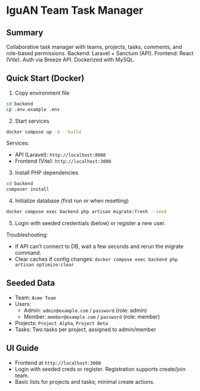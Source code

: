 # IguAN Team Task Manager

## Summary
Collaborative task manager with teams, projects, tasks, comments, and role-based permissions. Backend: Laravel + Sanctum (API). Frontend: React (Vite). Auth via Breeze API. Dockerized with MySQL.

## Quick Start (Docker)
1) Copy environment file
```bash
cd backend
cp .env.example .env
```

2) Start services
```bash
docker compose up -d --build
```
Services:
- API (Laravel): `http://localhost:8080`
- Frontend (Vite): `http://localhost:3000`

3) Install PHP dependencies
```bash
cd backend
composer install
```

4) Initialize database (first run or when resetting)
```bash
docker compose exec backend php artisan migrate:fresh --seed
```

5) Login with seeded credentials (below) or register a new user.

Troubleshooting:
- If API can’t connect to DB, wait a few seconds and rerun the migrate command.
- Clear caches if config changes: `docker compose exec backend php artisan optimize:clear`

## Seeded Data
- Team: `Acme Team`
- Users:
  - Admin: `admin@example.com` / `password` (role: admin)
  - Member: `member@example.com` / `password` (role: member)
- Projects: `Project Alpha`, `Project Beta`
- Tasks: Two tasks per project, assigned to admin/member

## UI Guide
- Frontend at `http://localhost:3000`
- Login with seeded creds or register. Registration supports create/join team.
- Basic lists for projects and tasks; minimal create actions.

